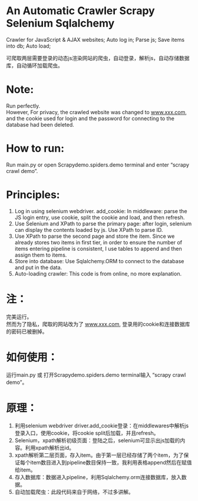 # An Automatic Crawler Scrapy Selenium Sqlalchemy



Crawler for JavaScript &amp; AJAX websites; Auto log in; Parse js; Save items into db; Auto load;  

可爬取两层需要登录的动态js渲染网站的爬虫，自动登录，解析js，自动存储数据库，自动循环加载爬虫。
  
# Note:  
Run perfectly.  
However, For privacy, the crawled website was changed to www.xxx.com, and the cookie used for login and the password for connecting to the database had been deleted.  
  
# How to run:  
Run main.py or open Scrapydemo.spiders.demo terminal and enter “scrapy crawl demo”.  
  
# Principles:  
1. Log in using selenium webdriver. add_cookie: In middleware: parse the JS login entry, use cookie, split the cookie and load, and then refresh.
2. Use Selenium and XPath to parse the primary page: after login, selenium can display the contents loaded by js. Use XPath to parse ID.
3. Use XPath to parse the second page and store the item. Since we already stores two items in first tier, in order to ensure the number of items entering pipeline is consistent, I use tables to append and then assign them to items.
4. Store into database: Use Sqlalchemy.ORM to connect to the database and put in the data.
5. Auto-loading crawler: This code is from online, no more explanation.
  
  
# 注：  
完美运行。  
然而为了隐私，爬取的网站改为了 www.xxx.com, 登录用的cookie和连接数据库的密码已被删掉。  
  
# 如何使用：  
运行main.py 或 打开Scrapydemo.spiders.demo terminal输入 “scrapy crawl demo”。  
  
# 原理：
1. 利用selenium webdriver driver.add_cookie登录：在middlewares中解析js登录入口，使用cookie，将cookie split后加载，并且refresh。
2. Selenium，xpath解析初级页面：登陆之后，selenium可显示出js加载的内容。利用xpath解析出id。
3. xpath解析第二层页面，存入item。由于第一层已经存储了两个item，为了保证每个item数目进入到pipeline数目保持一致，我利用表格append然后在赋值给item。
4. 存入数据库：数据进入pipeline，利用Sqlalchemy.orm连接数据库，放入数据。
5. 自动加载爬虫：此段代码来自于网络，不过多讲解。
